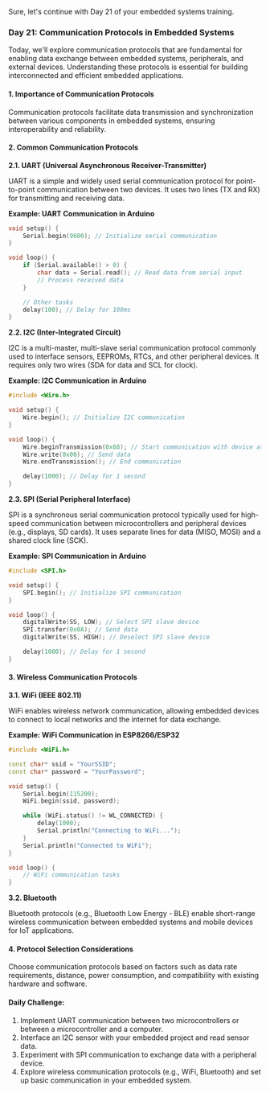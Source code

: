 Sure, let's continue with Day 21 of your embedded systems training.

### Day 21: Communication Protocols in Embedded Systems

Today, we'll explore communication protocols that are fundamental for enabling data exchange between embedded systems, peripherals, and external devices. Understanding these protocols is essential for building interconnected and efficient embedded applications.

#### 1. Importance of Communication Protocols

Communication protocols facilitate data transmission and synchronization between various components in embedded systems, ensuring interoperability and reliability.

#### 2. Common Communication Protocols

**2.1. UART (Universal Asynchronous Receiver-Transmitter)**

UART is a simple and widely used serial communication protocol for point-to-point communication between two devices. It uses two lines (TX and RX) for transmitting and receiving data.

**Example: UART Communication in Arduino**

```cpp
void setup() {
    Serial.begin(9600); // Initialize serial communication
}

void loop() {
    if (Serial.available() > 0) {
        char data = Serial.read(); // Read data from serial input
        // Process received data
    }

    // Other tasks
    delay(100); // Delay for 100ms
}
```

**2.2. I2C (Inter-Integrated Circuit)**

I2C is a multi-master, multi-slave serial communication protocol commonly used to interface sensors, EEPROMs, RTCs, and other peripheral devices. It requires only two wires (SDA for data and SCL for clock).

**Example: I2C Communication in Arduino**

```cpp
#include <Wire.h>

void setup() {
    Wire.begin(); // Initialize I2C communication
}

void loop() {
    Wire.beginTransmission(0x68); // Start communication with device at address 0x68
    Wire.write(0x00); // Send data
    Wire.endTransmission(); // End communication

    delay(1000); // Delay for 1 second
}
```

**2.3. SPI (Serial Peripheral Interface)**

SPI is a synchronous serial communication protocol typically used for high-speed communication between microcontrollers and peripheral devices (e.g., displays, SD cards). It uses separate lines for data (MISO, MOSI) and a shared clock line (SCK).

**Example: SPI Communication in Arduino**

```cpp
#include <SPI.h>

void setup() {
    SPI.begin(); // Initialize SPI communication
}

void loop() {
    digitalWrite(SS, LOW); // Select SPI slave device
    SPI.transfer(0x0A); // Send data
    digitalWrite(SS, HIGH); // Deselect SPI slave device

    delay(1000); // Delay for 1 second
}
```

#### 3. Wireless Communication Protocols

**3.1. WiFi (IEEE 802.11)**

WiFi enables wireless network communication, allowing embedded devices to connect to local networks and the internet for data exchange.

**Example: WiFi Communication in ESP8266/ESP32**

```cpp
#include <WiFi.h>

const char* ssid = "YourSSID";
const char* password = "YourPassword";

void setup() {
    Serial.begin(115200);
    WiFi.begin(ssid, password);

    while (WiFi.status() != WL_CONNECTED) {
        delay(1000);
        Serial.println("Connecting to WiFi...");
    }
    Serial.println("Connected to WiFi");
}

void loop() {
    // WiFi communication tasks
}
```

**3.2. Bluetooth**

Bluetooth protocols (e.g., Bluetooth Low Energy - BLE) enable short-range wireless communication between embedded systems and mobile devices for IoT applications.

#### 4. Protocol Selection Considerations

Choose communication protocols based on factors such as data rate requirements, distance, power consumption, and compatibility with existing hardware and software.

#### Daily Challenge:
1. Implement UART communication between two microcontrollers or between a microcontroller and a computer.
2. Interface an I2C sensor with your embedded project and read sensor data.
3. Experiment with SPI communication to exchange data with a peripheral device.
4. Explore wireless communication protocols (e.g., WiFi, Bluetooth) and set up basic communication in your embedded system.


